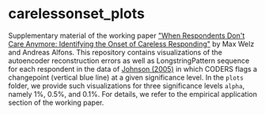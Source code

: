 # carelessonset_plots

Supplementary material of the working paper ["When Respondents Don't Care Anymore: Identifying the Onset of Careless Responding"](https://arxiv.org/abs/2303.07167) by Max Welz and Andreas Alfons. This repository contains visualizations of the autoencoder reconstruction errors as well as LongstringPattern sequence for each respondent in the data of [Johnson (2005)](https://doi.org/10.1016/j.jrp.2004.09.009) in which CODERS flags a changepoint (vertical blue line) at a given significance level. In the `plots` folder, we provide such visualizations for three significance levels `alpha`, namely 1%, 0.5%, and 0.1%. For details, we refer to the empirical application section of the working paper.